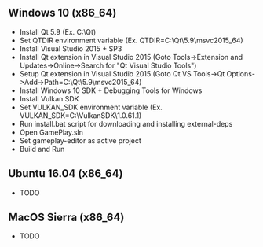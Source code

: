 Windows 10 (x86_64)
-------------------
- Install Qt 5.9  (Ex. C:\Qt)
- Set QTDIR environment variable (Ex. QTDIR=C:\Qt\5.9\msvc2015_64)
- Install Visual Studio 2015 + SP3
- Install Qt extension in Visual Studio 2015 (Goto Tools->Extension and Updates->Online->Search for "Qt Visual Studio Tools")
- Setup Qt extension in Visual Studio 2015 (Goto Qt VS Tools->Qt Options->Add->Path=C:\Qt\5.9\msvc2015_64)
- Install Windows 10 SDK + Debugging Tools for Windows
- Install Vulkan SDK
- Set VULKAN_SDK environment variable (Ex. VULKAN_SDK=C:\VulkanSDK\1.0.61.1)
- Run install.bat script for downloading and installing external-deps
- Open GamePlay.sln
- Set gameplay-editor as active project
- Build and Run

Ubuntu 16.04 (x86_64)
---------------------
- TODO

MacOS Sierra (x86_64)
---------------------
- TODO
